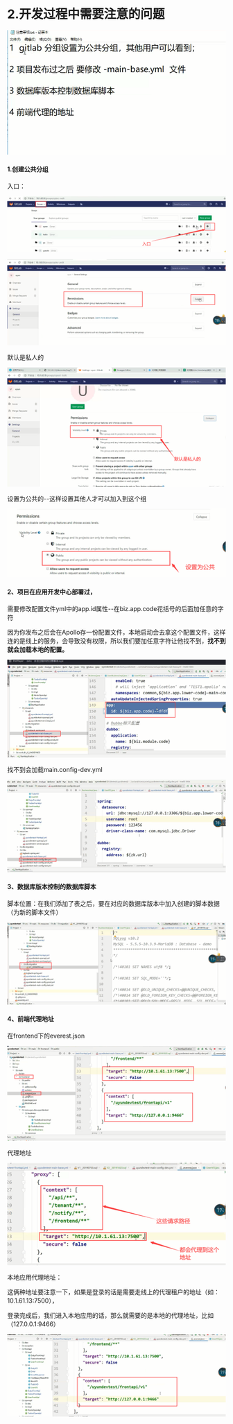# 2.开发过程中需要注意的问题

![1637489487555](../../../.vuepress/public/images/1637489487555.png)



#### 1.创建公共分组



入口：

![1637489611491](../../../.vuepress/public/images/1637489611491.png)

![1637489627551](../../../.vuepress/public/images/1637489627551.png)

默认是私人的

![1637489555692](../../../.vuepress/public/images/1637489555692.png)



设置为公共的--这样设置其他人才可以加入到这个组

![1637489654067](../../../.vuepress/public/images/1637489654067.png)









#### 2、项目在应用开发中心部署过，







需要修改配置文件yml中的app.id属性--在biz.app.code花括号的后面加任意的字符

​		因为你发布之后会在Apollo存一份配置文件，本地启动会去拿这个配置文件，这样连的是线上的服务，会导致没有权限，所以我们要加任意字符让他找不到，**找不到就会加载本地的配置。**

![1637489785611](../../../.vuepress/public/images/1637489785611.png)



找不到会加载main.config-dev.yml

![1637490012659](../../../.vuepress/public/images/1637490012659.png)







#### 3、数据库版本控制的数据库脚本



脚本位置：在我们添加了表之后，要在对应的数据库版本中加入创建的脚本数据（为新的脚本文件）

![1637490101901](../../../.vuepress/public/images/1637490101901.png)







#### 4、前端代理地址

在frontend下的everest.json

![1637490372715](../../../.vuepress/public/images/1637490372715.png)





代理地址

![1637490475718](../../../.vuepress/public/images/1637490475718.png)



本地应用代理地址：

​		这俩种地址要注意一下，如果是登录的话是需要走线上的代理租户的地址（如：10.1.61.13:7500），

登录完成后，我们进入本地应用的话，那么就需要的是本地的代理地址，比如（127.0.0.1:9466）

![1637490508438](../../../.vuepress/public/images/1637490508438.png)



































